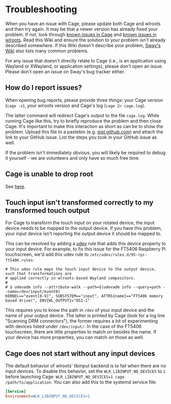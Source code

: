# Troubleshooting

When you have an issue with Cage, please update both Cage and wlroots and then try again. It may be that a newer version has already fixed your problem. If not, look through [known issues in Cage](https://github.com/Hjdskes/cage/issues) and [known issues in wlroots](https://github.com/swaywm/wlroots/issues). Read this Wiki and ensure the solution to your problem isn't already described somewhere. If this Wiki doesn't describe your problem, [Sway's Wiki](https://github.com/swaywm/sway/wiki#troubleshooting) also lists many common problems. 

For any issue that doesn't directly relate to Cage (i.e., is an application using Wayland or XWayland, or application settings), please don't open an issue. Please don't open an issue on Sway's bug tracker either.

## How do I report issues?

When opening bug reports, please provide three things: your Cage version (`cage -v`), your wlroots version and Cage's log (`cage 2> cage.log`).

The latter command will redirect Cage's output to the file `cage.log`. While running Cage like this, try to briefly reproduce the problem and then close Cage. It's important to make this interaction as short as can be to show the problem. Upload this file to a pastebin (e.g. [gist.github.com](gist.github.com)) and attach the link to your GitHub issue. List the steps you took in your GitHub issue as well.

If the problem isn't immediately obvious, you will likely be required to debug it yourself - we are volunteers and only have so much free time.

## Cage is unable to drop root

See [here](https://github.com/Hjdskes/cage/wiki/Running-Cage-without-systemd).

## Touch input isn't transformed correctly to my transformed touch output

For Cage to transform the touch input on your rotated device, the input device needs to be mapped to the output device. If you have this problem, your input device isn't reporting the output device it should be mapped to.

This can be resolved by adding a [udev](http://man7.org/linux/man-pages/man7/udev.7.html) rule that adds this device property to your input device. For example, to fix this issue for the FT5406 Raspberry Pi touchscreen, we'd add this udev rule to `/etc/udev/rules.d/95-rpi-ft5406.rules`:

```
# This udev rule maps the touch input device to the output device, such that transformations are 
# applied correctly in wlroots-based Wayland compositors.
#
# $ udevadm info --attribute-walk --path=$(udevadm info --query=path --name=/dev/input/event0)
KERNEL=="event[0-9]", SUBSYSTEM=="input", ATTRS{name}=="FT5406 memory based driver", ENV{WL_OUTPUT}="DSI-1"
```

This requires you to know the path in `/dev` of your input device and the name of your output device. The latter is printed by Cage (look for a log line "Scanning DRM connectors"), the former requires a bit of experimenting 
with devices listed under `/dev/input/`. In the case of the FT5406 touchscreen, there are little properties to match on besides the name. If your device has more properties, you can match on those as well.

## Cage does not start without any input devices

The default behavior of wlroots' libinput backend is to fail when there are no input devices. To disable this behavior, set the `WLR_LIBINPUT_NO_DEVICES` to `1` before launching Cage: `WLR_LIBINPUT_NO_DEVICES=1 cage /path/to/application`. You can also add this to the systemd service file:

```ini
[Service]
Environment=WLR_LIBINPUT_NO_DEVICES=1
```